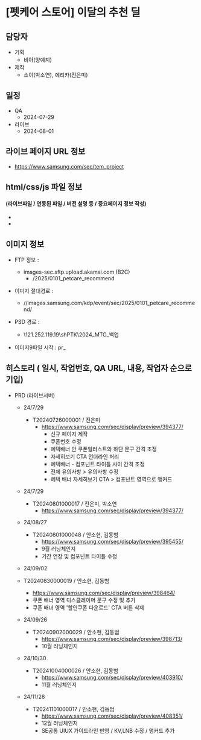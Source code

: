 # [펫케어 스토어] 이달의 추천 딜

## 담당자

+ 기획
    - 비아(양예지)
+ 제작
    - 소이(박소연), 에리카(전은미)



## 일정

+ QA
    - 2024-07-29
+ 라이브
    - 2024-08-01



##  라이브 페이지 URL 정보

+ https://www.samsung.com/sec/tem_project



## html/css/js 파일 정보

#### (라이브파일 / 연동된 파일 / 버전 설명 등 / 중요페이지 정보 작성)

- 

- 

  

## 이미지 정보

- FTP 정보 : 
  - images-sec.sftp.upload.akamai.com (B2C)
    - /2025/0101_petcare_recommend
- 이미지 절대경로 : 
  - //images.samsung.com/kdp/event/sec/2025/0101_petcare_recommend/
- PSD 경로 : 
  - \\121.252.119.19\shPTK\2024_MTG_백업

- 이미지9파일 시작 : pr_



## 히스토리 ( 일시, 작업번호, QA URL, 내용, 작업자 순으로 기입)
  
- PRD (라이브서버)
  - 24/7/29
    - T20240726000001 / 전은미
      - https://www.samsung.com/sec/display/preview/394377/
        - 신규 페이지 제작
        - 쿠폰번호 수정
        - 혜택배너 안 쿠폰일러스트와 하단 문구 간격 조정
        - 자세히보기 CTA 언더라인 처리
        - 혜택배너 - 컴포넌트 타이틀 사이 간격 조정
        - 전체 유의사항 > 유의사항 수정
        - 혜택 배너 자세히보기 CTA > 컴포넌트 영역으로 앵커드

  - 24/7/29
    - T20240801000017 / 전은미, 박소연
      - https://www.samsung.com/sec/display/preview/394377/

  - 24/08/27
    - T20240801000048 / 안소현, 김동범
      - https://www.samsung.com/sec/display/preview/395455/
      - 9월 러닝체인지
      - 기간 연장 및 컴포넌트 타이틀 수정

  - 24/09/02
  - T20240830000019 / 안소현, 김동범
    - https://www.samsung.com/sec/display/preview/398464/
    - 쿠폰 배너 영역 디스클레이머 문구 수정 및 추가
    - 쿠폰 배너 영역 '할인쿠폰 다운로드' CTA 버튼 삭제

  - 24/09/26
    - T20240902000029 / 안소현, 김동범
      - https://www.samsung.com/sec/display/preview/398713/
      - 10월 러닝체인지

  - 24/10/30
    - T20241004000026 / 안소현, 김동범
      - https://www.samsung.com/sec/display/preview/403910/
      - 11월 러닝체인지

  - 24/11/28
    - T20241101000017 / 안소현, 김동범
      - https://www.samsung.com/sec/display/preview/408351/
      - 12월 러닝체인지
      - SE공통 UIUX 가이드라인 반영 / KV,LNB 수정 / 앵커드 추가